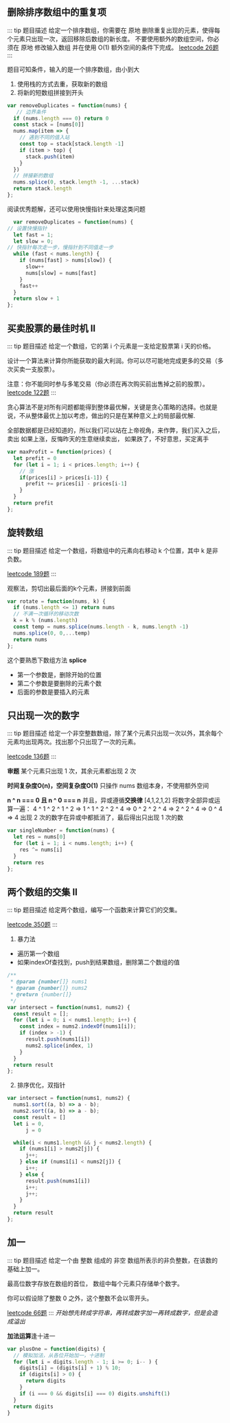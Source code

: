 ## 删除排序数组中的重复项

::: tip 题目描述
给定一个排序数组，你需要在 原地 删除重复出现的元素，使得每个元素只出现一次，返回移除后数组的新长度。
不要使用额外的数组空间，你必须在 原地 修改输入数组 并在使用 O(1) 额外空间的条件下完成。
[leetcode 26题](https://leetcode-cn.com/problems/remove-duplicates-from-sorted-array/)
:::

题目可知条件，输入的是一个排序数组，由小到大

1. 使用栈的方式去重，获取新的数组
2. 将新的短数组拼接到开头

```javascript
var removeDuplicates = function(nums) {
   // 边界条件
  if (nums.length === 0) return 0
  const stack = [nums[0]]
  nums.map(item => {
    // 遇到不同的值入站
    const top = stack[stack.length -1]
    if (item > top) {
      stack.push(item)
    }
  })
  // 拼接新的数组
  nums.splice(0, stack.length -1, ...stack)
  return stack.length
};
```

阅读优秀题解，还可以使用快慢指针来处理这类问题

```javascript
  var removeDuplicates = function(nums) {
// 设置快慢指针
  let fast = 1;
  let slow = 0;
// 快指针每次走一步，慢指针到不同值走一步
  while (fast < nums.length) {
    if (nums[fast] > nums[slow]) {
      slow++
      nums[slow] = nums[fast]
    }
    fast++
  }
  return slow + 1
};
```


## 买卖股票的最佳时机 II

::: tip 题目描述
给定一个数组，它的第 i 个元素是一支给定股票第 i 天的价格。

设计一个算法来计算你所能获取的最大利润。你可以尽可能地完成更多的交易（多次买卖一支股票）。

注意：你不能同时参与多笔交易（你必须在再次购买前出售掉之前的股票）。
[leetcode 122题](https://leetcode-cn.com/problems/best-time-to-buy-and-sell-stock-ii/)
:::

贪心算法不是对所有问题都能得到整体最优解，关键是贪心策略的选择。也就是说，不从整体最优上加以考虑，做出的只是在某种意义上的局部最优解.

全部数据都是已经知道的，所以我们可以站在上帝视角，来作弊，我们买入之后，卖出
如果上涨，反悔昨天的生意继续卖出，
如果跌了，不好意思，买定离手

```javascript
var maxProfit = function(prices) {
  let prefit = 0
  for (let i = 1; i < prices.length; i++) {
    // 涨
    if(prices[i] > prices[i-1]) {
      prefit += prices[i] - prices[i-1]
    }
  }
  return prefit
};
```

## 旋转数组
::: tip 题目描述
给定一个数组，将数组中的元素向右移动 k 个位置，其中 k 是非负数。

[leetcode 189题](https://leetcode-cn.com/problems/rotate-array/comments/)
:::

观察法，剪切出最后面的k个元素，拼接到前面

```javascript
var rotate = function(nums, k) {
  if (nums.length <= 1) return nums
  // 不满一次循环的移动次数
  k = k % (nums.length)
  const temp = nums.splice(nums.length - k, nums.length -1)
  nums.splice(0, 0,...temp)
  return nums
};
```

这个要熟悉下数组方法 **splice**

- 第一个参数是，删除开始的位置
- 第二个参数是要删除的元素个数
- 后面的参数是要插入的元素


## 只出现一次的数字
::: tip 题目描述
给定一个非空整数数组，除了某个元素只出现一次以外，其余每个元素均出现两次。找出那个只出现了一次的元素。

[leetcode 136题](https://leetcode-cn.com/problems/single-number/)
:::

 **审题**
某个元素只出现 1 次，其余元素都出现 2 次

**时间复杂度O(n)，空间复杂度O(1)**
只操作 nums 数组本身，不使用额外空间

**n ^ n === 0 且 n ^ 0 === n**
并且，异或遵循**交换律**
[4,1,2,1,2] 将数字全部异或运算一遍：
4 ^ 1 ^ 2 ^ 1 ^ 2 => 1 ^ 1 ^ 2 ^ 2 ^ 4 => 0 ^ 2 ^ 2 ^ 4 => 2 ^ 2 ^ 4 => 0 ^ 4 => 4
出现 2 次的数字在异或中都抵消了，最后得出只出现 1 次的数

```javascript
var singleNumber = function(nums) {
  let res = nums[0]
  for (let i = 1; i < nums.length; i++) {
    res ^= nums[i]
  }
  return res
};
```

## 两个数组的交集 II
::: tip 题目描述
给定两个数组，编写一个函数来计算它们的交集。

[leetcode 350题](https://leetcode-cn.com/problems/intersection-of-two-arrays-ii/)
:::

1. 暴力法
  - 遍历第一个数组
  - 如果indexOf查找到，push到结果数组，删除第二个数组的值

```javascript
/**
 * @param {number[]} nums1
 * @param {number[]} nums2
 * @return {number[]}
 */
var intersect = function(nums1, nums2) {
  const result = [];
  for (let i = 0; i < nums1.length; i++) {
    const index = nums2.indexOf(nums1[i]);
    if (index > -1) {
      result.push(nums1[i])
      nums2.splice(index, 1)
    }
  }
  return result
};
```
2. 排序优化，双指针
```javascript
var intersect = function(nums1, nums2) {
  nums1.sort((a, b) => a - b);
  nums2.sort((a, b) => a - b);
  const result = []
  let i = 0,
      j = 0

  while(i < nums1.length && j < nums2.length) {
    if (nums1[i] > nums2[j]) {
      j++;
    } else if (nums1[i] < nums2[j]) {
      i++;
    } else {
      result.push(nums1[i])
      i++;
      j++;
    }
  }
  return result
};
```


## 加一
::: tip 题目描述
给定一个由 整数 组成的 非空 数组所表示的非负整数，在该数的基础上加一。

最高位数字存放在数组的首位， 数组中每个元素只存储单个数字。

你可以假设除了整数 0 之外，这个整数不会以零开头。

[leetcode 66题](https://leetcode-cn.com/problems/plus-one/)
:::
*开始想先转成字符串，再转成数字加一再转成数字，但是会造成溢出*

**加法运算**逢十进一

```javascript
var plusOne = function(digits) {
  // 模拟加法，从各位开始加一，十进制 
  for (let i = digits.length - 1; i >= 0; i-- ) {
    digits[i] = (digits[i] + 1) % 10;
    if (digits[i] > 0) {
      return digits
    }
    if (i === 0 && digits[i] === 0) digits.unshift(1)
  }
  return digits
}
```


